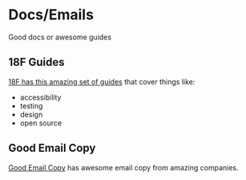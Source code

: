 # Docs/Emails
Good docs or awesome guides

## 18F Guides
[18F has this amazing set of guides](https://pages.18f.gov/guides/) that cover things like:

- accessibility
- testing
- design
- open source

## Good Email Copy 
[Good Email Copy](http://www.goodemailcopy.com/) has awesome email copy from amazing companies.
